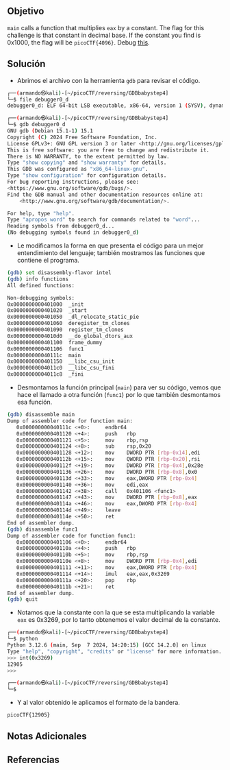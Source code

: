 ## Objetivo
`main` calls a function that multiplies `eax` by a constant. The flag for this challenge is that constant in decimal base. If the constant you find is 0x1000, the flag will be `picoCTF{4096}`. Debug [this](https://artifacts.picoctf.net/c/532/debugger0_d).
## Solución
- Abrimos el archivo con la herramienta `gdb` para revisar el código. 
```bash
┌──(armando㉿kali)-[~/picoCTF/reversing/GDBbabystep4]
└─$ file debugger0_d 
debugger0_d: ELF 64-bit LSB executable, x86-64, version 1 (SYSV), dynamically linked, interpreter /lib64/ld-linux-x86-64.so.2, BuildID[sha1]=96ad8d8a802a567a7a1a27cf9b7231e2f7fa15f7, for GNU/Linux 3.2.0, not stripped

┌──(armando㉿kali)-[~/picoCTF/reversing/GDBbabystep4]
└─$ gdb debugger0_d 
GNU gdb (Debian 15.1-1) 15.1
Copyright (C) 2024 Free Software Foundation, Inc.
License GPLv3+: GNU GPL version 3 or later <http://gnu.org/licenses/gpl.html>
This is free software: you are free to change and redistribute it.
There is NO WARRANTY, to the extent permitted by law.
Type "show copying" and "show warranty" for details.
This GDB was configured as "x86_64-linux-gnu".
Type "show configuration" for configuration details.
For bug reporting instructions, please see:
<https://www.gnu.org/software/gdb/bugs/>.
Find the GDB manual and other documentation resources online at:
    <http://www.gnu.org/software/gdb/documentation/>.

For help, type "help".
Type "apropos word" to search for commands related to "word"...
Reading symbols from debugger0_d...
(No debugging symbols found in debugger0_d)
```
- Le modificamos la forma en que presenta el código para un mejor entendimiento del lenguaje; también mostramos las funciones que contiene el programa.
```bash
(gdb) set disassembly-flavor intel 
(gdb) info functions 
All defined functions:

Non-debugging symbols:
0x0000000000401000  _init
0x0000000000401020  _start
0x0000000000401050  _dl_relocate_static_pie
0x0000000000401060  deregister_tm_clones
0x0000000000401090  register_tm_clones
0x00000000004010d0  __do_global_dtors_aux
0x0000000000401100  frame_dummy
0x0000000000401106  func1
0x000000000040111c  main
0x0000000000401150  __libc_csu_init
0x00000000004011c0  __libc_csu_fini
0x00000000004011c8  _fini
```
- Desmontamos la función principal (`main`) para ver su código, vemos que hace el llamado a otra función (`func1`) por lo que también desmontamos esa función.
```bash
(gdb) disassemble main 
Dump of assembler code for function main:
   0x000000000040111c <+0>:     endbr64
   0x0000000000401120 <+4>:     push   rbp
   0x0000000000401121 <+5>:     mov    rbp,rsp
   0x0000000000401124 <+8>:     sub    rsp,0x20
   0x0000000000401128 <+12>:    mov    DWORD PTR [rbp-0x14],edi
   0x000000000040112b <+15>:    mov    QWORD PTR [rbp-0x20],rsi
   0x000000000040112f <+19>:    mov    DWORD PTR [rbp-0x4],0x28e
   0x0000000000401136 <+26>:    mov    DWORD PTR [rbp-0x8],0x0
   0x000000000040113d <+33>:    mov    eax,DWORD PTR [rbp-0x4]
   0x0000000000401140 <+36>:    mov    edi,eax
   0x0000000000401142 <+38>:    call   0x401106 <func1>
   0x0000000000401147 <+43>:    mov    DWORD PTR [rbp-0x8],eax
   0x000000000040114a <+46>:    mov    eax,DWORD PTR [rbp-0x4]
   0x000000000040114d <+49>:    leave
   0x000000000040114e <+50>:    ret
End of assembler dump.
(gdb) disassemble func1 
Dump of assembler code for function func1:
   0x0000000000401106 <+0>:     endbr64
   0x000000000040110a <+4>:     push   rbp
   0x000000000040110b <+5>:     mov    rbp,rsp
   0x000000000040110e <+8>:     mov    DWORD PTR [rbp-0x4],edi
   0x0000000000401111 <+11>:    mov    eax,DWORD PTR [rbp-0x4]
   0x0000000000401114 <+14>:    imul   eax,eax,0x3269
   0x000000000040111a <+20>:    pop    rbp
   0x000000000040111b <+21>:    ret
End of assembler dump.
(gdb) quit
```
- Notamos que la constante con la que se esta multiplicando la variable `eax` es 0x3269, por lo tanto obtenemos el valor decimal de la constante.
```bash
┌──(armando㉿kali)-[~/picoCTF/reversing/GDBbabystep4]
└─$ python          
Python 3.12.6 (main, Sep  7 2024, 14:20:15) [GCC 14.2.0] on linux
Type "help", "copyright", "credits" or "license" for more information.
>>> int(0x3269)
12905
>>> 

┌──(armando㉿kali)-[~/picoCTF/reversing/GDBbabystep4]
└─$ 
```
- Y al valor obtenido le aplicamos el formato de la bandera.
```bash
picoCTF{12905}
```

## Notas Adicionales
## Referencias